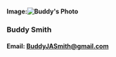 
#### Image:![Buddy's Photo](https://github.com/buddyjasmith/photo/blob/main/PXL_20210113_193314910.MP.jpg?raw=true )

### Buddy Smith
#### Email: BuddyJASmith@gmail.com


